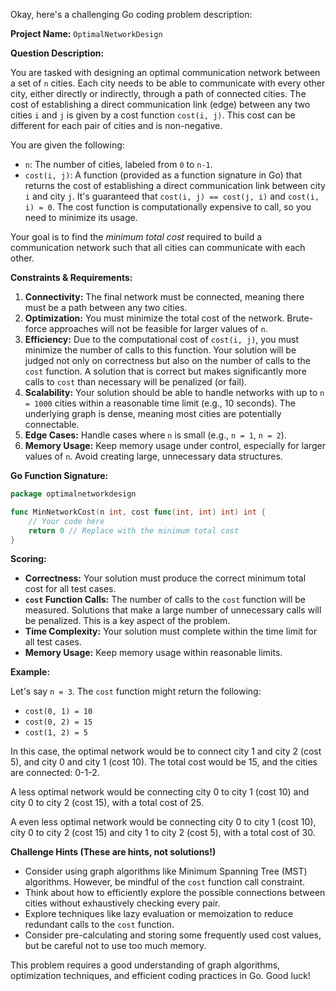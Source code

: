 Okay, here's a challenging Go coding problem description:

**Project Name:** `OptimalNetworkDesign`

**Question Description:**

You are tasked with designing an optimal communication network between a set of `n` cities. Each city needs to be able to communicate with every other city, either directly or indirectly, through a path of connected cities.  The cost of establishing a direct communication link (edge) between any two cities `i` and `j` is given by a cost function `cost(i, j)`. This cost can be different for each pair of cities and is non-negative.

You are given the following:

*   `n`: The number of cities, labeled from `0` to `n-1`.
*   `cost(i, j)`: A function (provided as a function signature in Go) that returns the cost of establishing a direct communication link between city `i` and city `j`.  It's guaranteed that `cost(i, j) == cost(j, i)` and `cost(i, i) = 0`.  The cost function is computationally expensive to call, so you need to minimize its usage.

Your goal is to find the *minimum total cost* required to build a communication network such that all cities can communicate with each other.

**Constraints & Requirements:**

1.  **Connectivity:** The final network must be connected, meaning there must be a path between any two cities.
2.  **Optimization:** You must minimize the total cost of the network.  Brute-force approaches will not be feasible for larger values of `n`.
3.  **Efficiency:** Due to the computational cost of `cost(i, j)`, you must minimize the number of calls to this function. Your solution will be judged not only on correctness but also on the number of calls to the `cost` function.  A solution that is correct but makes significantly more calls to `cost` than necessary will be penalized (or fail).
4.  **Scalability:** Your solution should be able to handle networks with up to `n = 1000` cities within a reasonable time limit (e.g., 10 seconds).  The underlying graph is dense, meaning most cities are potentially connectable.
5.  **Edge Cases:** Handle cases where `n` is small (e.g., `n = 1`, `n = 2`).
6.  **Memory Usage:**  Keep memory usage under control, especially for larger values of `n`. Avoid creating large, unnecessary data structures.

**Go Function Signature:**

```go
package optimalnetworkdesign

func MinNetworkCost(n int, cost func(int, int) int) int {
	// Your code here
	return 0 // Replace with the minimum total cost
}
```

**Scoring:**

*   **Correctness:**  Your solution must produce the correct minimum total cost for all test cases.
*   **`cost` Function Calls:**  The number of calls to the `cost` function will be measured. Solutions that make a large number of unnecessary calls will be penalized. This is a key aspect of the problem.
*   **Time Complexity:** Your solution must complete within the time limit for all test cases.
*   **Memory Usage:** Keep memory usage within reasonable limits.

**Example:**

Let's say `n = 3`. The `cost` function might return the following:

*   `cost(0, 1) = 10`
*   `cost(0, 2) = 15`
*   `cost(1, 2) = 5`

In this case, the optimal network would be to connect city 1 and city 2 (cost 5), and city 0 and city 1 (cost 10). The total cost would be 15, and the cities are connected: 0-1-2.

A less optimal network would be connecting city 0 to city 1 (cost 10) and city 0 to city 2 (cost 15), with a total cost of 25.

A even less optimal network would be connecting city 0 to city 1 (cost 10), city 0 to city 2 (cost 15) and city 1 to city 2 (cost 5), with a total cost of 30.

**Challenge Hints (These are hints, not solutions!)**

*   Consider using graph algorithms like Minimum Spanning Tree (MST) algorithms.  However, be mindful of the `cost` function call constraint.
*   Think about how to efficiently explore the possible connections between cities without exhaustively checking every pair.
*   Explore techniques like lazy evaluation or memoization to reduce redundant calls to the `cost` function.
*   Consider pre-calculating and storing some frequently used cost values, but be careful not to use too much memory.

This problem requires a good understanding of graph algorithms, optimization techniques, and efficient coding practices in Go. Good luck!
